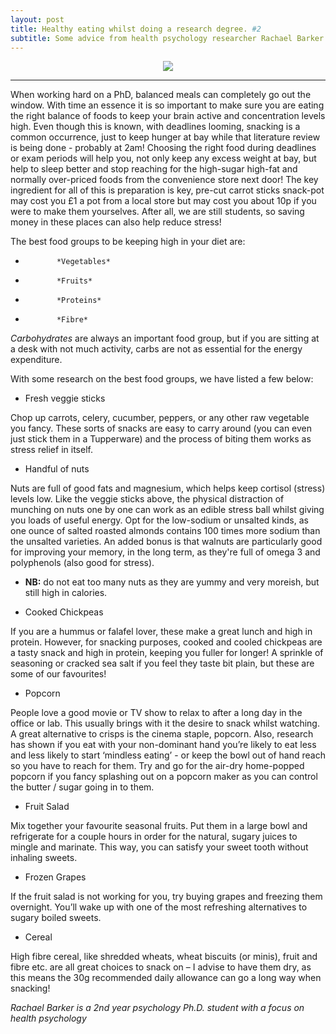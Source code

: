 ```yaml
---
layout: post
title: Healthy eating whilst doing a research degree. #2
subtitle: Some advice from health psychology researcher Rachael Barker.
---
```


<center>
  <img src = "https://upload.wikimedia.org/wikipedia/commons/thumb/6/64/Foods_%28cropped%29.jpg/800px-Foods_%28cropped%29.jpg" />
</center>

___

When working hard on a PhD, balanced meals can completely go out the window. With time an essence it is so important to make sure you are eating the right balance of foods to keep your brain active and concentration levels high. Even though this is known, with deadlines looming, snacking is a common occurrence, just to keep hunger at bay while that literature review is being done - probably at 2am!
Choosing the right food during deadlines or exam periods will help you, not only keep any excess weight at bay, but help to sleep better and stop reaching for the high-sugar high-fat and normally over-priced foods from the convenience store next door! The key ingredient for all of this is preparation is key, pre-cut carrot sticks snack-pot may cost you £1 a pot from a local store but may cost you about 10p if you were to make them yourselves. After all, we are still students, so saving money in these places can also help reduce stress!

The best food groups to be keeping high in your diet are:
-            *Vegetables*
-            *Fruits*
-            *Proteins*
-            *Fibre*

*Carbohydrates* are always an important food group, but if you are sitting at a desk with not much activity, carbs are not as essential for the energy expenditure.

With some research on the best food groups, we have listed a few below:

* Fresh veggie sticks

Chop up carrots, celery, cucumber, peppers, or any other raw vegetable you fancy.
These sorts of snacks are easy to carry around (you can even just stick them in a Tupperware) and the process of biting them works as stress relief in itself.

* Handful of nuts

Nuts are full of good fats and magnesium, which helps keep cortisol (stress) levels low. Like the veggie sticks above, the physical distraction of munching on nuts one by one can work as an edible stress ball whilst giving you loads of useful energy. Opt for the low-sodium or unsalted kinds, as one ounce of salted roasted almonds contains 100 times more sodium than the unsalted varieties. An added bonus is that walnuts are particularly good for improving your memory, in the long term, as they're full of omega 3 and polyphenols (also good for stress).

- **NB:** do not eat too many nuts as they are yummy and very moreish, but still high in calories.

* Cooked Chickpeas

If you are a hummus or falafel lover, these make a great lunch and high in protein. However, for snacking purposes, cooked and cooled chickpeas are a tasty snack and high in protein, keeping you fuller for longer! A sprinkle of seasoning or cracked sea salt if you feel they taste bit plain, but these are some of our favourites!

* Popcorn

People love a good movie or TV show to relax to after a long day in the office or lab. This usually brings with it the desire to snack whilst watching. A great alternative to crisps is the cinema staple, popcorn. Also, research has shown if you eat with your non-dominant hand you’re likely to eat less and less likely to start ‘mindless eating’ - or keep the bowl out of hand reach so you have to reach for them. Try and go for the air-dry home-popped popcorn if you fancy splashing out on a popcorn maker as you can control the butter / sugar going in to them.

* Fruit Salad

Mix together your favourite seasonal fruits. Put them in a large bowl and refrigerate for a couple hours in order for the natural, sugary juices to mingle and marinate. This way, you can satisfy your sweet tooth without inhaling sweets.

* Frozen Grapes

If the fruit salad is not working for you, try buying grapes and freezing them overnight. You’ll wake up with one of the most refreshing alternatives to sugary boiled sweets.

* Cereal

High fibre cereal, like shredded wheats, wheat biscuits (or minis), fruit and fibre etc. are all great choices to snack on – I advise to have them dry, as this means the 30g recommended daily allowance can go a long way when snacking!

*Rachael Barker is a 2nd year psychology Ph.D. student with a focus on health psychology*
